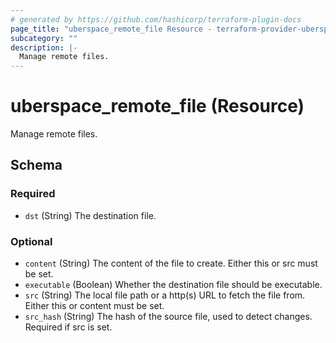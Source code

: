 ```yaml
---
# generated by https://github.com/hashicorp/terraform-plugin-docs
page_title: "uberspace_remote_file Resource - terraform-provider-uberspace"
subcategory: ""
description: |-
  Manage remote files.
---
```


# uberspace_remote_file (Resource)

Manage remote files.



<!-- schema generated by tfplugindocs -->
## Schema

### Required

- `dst` (String) The destination file.

### Optional

- `content` (String) The content of the file to create. Either this or src must be set.
- `executable` (Boolean) Whether the destination file should be executable.
- `src` (String) The local file path or a http(s) URL to fetch the file from. Either this or content must be set.
- `src_hash` (String) The hash of the source file, used to detect changes. Required if src is set.
